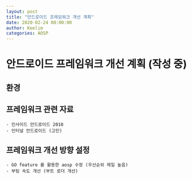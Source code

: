```yaml
---
layout: post
title: "안드로이드 프레임워크 개선 계획"
date: 2020-02-24 00:00:00
author: Keelim
categories: AOSP
---
```


<!-- # 안드로이드 개요
안드로이드는 스마트폰, 태블릿 등과 같은 모바일 디바이스를 위한 오픈 소스 운영체제이다.  
안드로이드는 프레임워크를 제공하여 모바일 디바이스용 애플리케이션 제작을 용이하게 해준다.  
안드로이드는 리눅스 위에서 개발이 되었고, 리눅스를 부분적으로 수정하였다.  
안드로이드를 여러 계층의 구조로 나누어 볼 수 있다.  

---

# 안드로이드 구조
![텍스트](https://source.android.com/images/android_framework_details.png)

사진출처 : https://source.android.com/images/android_framework_details.png

![텍스트](https://source.android.com/devices/images/ape_fwk_all.png)

사진출처 : https://source.android.com/devices/images/ape_fwk_all.png


안드로이드의 구조는 크게 애플리케이션(앱), 안드로이드 프레임워크, 네이티브 라이브러리, 안드로이드 런타임, 하드웨어 추상화 계층, 리눅스 커널로 구성된다.

## 안드로이드의 구조

- 어플리케이션(앱)
- 안드로이드 프레임워크
- 네이티브 라이브러리
- 안드로이드 런타임
- 하드웨어 추상화 계층


## 시스템 애플리케이션
캘린더, 카메라, 브라우저 등과 같이 안드로이드는 주요 어플리케이션을 기본으로 제공한다.  
어플리케이션은 안드로이드 프레임워크를 이용하여 개발한다.


## 프레임워크
안드로이드는 프레임워크를 제공하여 개발자가 Java를 이용하여 개발할 수 있도록 한다.  
```android.*``` 에 있는 package를 이용하여 개발자가 어플을 만들 수 있다.  
프레임워크들도 Java 코드이므로 이를 실행하기 위해서는 가상 머신이 필요하다.


## 안드로이드 런타임(Android Runtime, ART)
안드로이드 5.0 이전 버전에서는 Dalvik VM(Virtual Mahcine)이 Android 런타임이다.  
Dalvik VM은 조금 다른 형태의 bytecode를 이용하고 이를 DEX(Dalvik Executables)라 부른다.  
안드로이드 5.0 이후부터, 안드로이드 런타임이 Dalvik VM을 대체하였다.  
파일형식인 DEX는 안드로이드 런타임에 그대로 남아있다. AOT(ahead-of-time) 컴파일러가 기본이다.  
안드로이드 7.0 N 이후부터 ART에 JIT 컴파일이 추가되었다.  
ART의 주요 기능으로는 AOT(Ahead-Of-Time) 및 JIT(Just-In-Time) 컴파일, 최적화된 가비지 수집(GC) 등이 있다.  

### 참고
JIT는 프로그램 최초 실행시마다 코드를 변환한다. AOT 컴파일러는 주로 설치시에 한번에 변화해 두고 저장한 뒤, 프로그램 실행시마다 변환된 코드를 읽어 들인다.


## Native Libraries
ART, 안드로이드 시스템 등을 구성하기 위한 핵심 라이브러리들이다.  
Bionic을 비롯한 몇 가지 중요한 라이브러리들을 포함한다.


## HAL(Hardware Abstraction Layer)
HAL은 상위 수준의 Java API 프레임워크에 기기 하드웨어 기능을 노출하는 표준 인터페이스를 제공한다.  
이를 통해 서로 다른 장치에서 호환성을 제공한다.


## Linux Kernel
안드로이드 플랫폼의 기반은 Linux 커널이다. 예를 들어, ART는 스레딩 및 하위 수준의 메모리 관리와 같은 기본 기능에 Linux 커널을 사용한다.  
안드로이드는 자체적인 특징을 커널에 도입했다.  
shared memory, binder(안드로이드 IPC, inter process communication에서 중요한 부분) 등이 안드로이드의 특징이다.

---
# 안드로이드의 또 다른 구성요소
## JNI
가상 머신 환경에서는 단점이 존재한다. 그래픽을 처리하는 경우, 디컴파일과 관련된 경우이다.  
성능 최적화를 위해, reverse enginerring을 막기위해 JNI를 사용한다.  
JNI를 통해 Java 코드가 C/C++로 작성된 라이브러리를 호출할 수 있다.  
개발자는 NDK(Native Development Kit)를 이용하여 Native Libraries와 Binaries를 이용할 수 있다.


## Native Binaries
안드로이드의 주요 시스템 구성요소들은 C/C++로 구현된다. 그리고 이들은 Native Binaries로 컴파일된다.  
사용자 어플은 Dalvik Bytecode로 컴파일 되고, bytecode는 ART에서 실행되는데 이는 ELF binary이다. (Executable and Linkable Format, 실행파일이나 목적파일을 위한 표준 파일 형식)  
개발자들은 바이너리를 인식할 필요가 없지만 안드로이드에서는 중요한 역할을 한다.  
리눅스 관점에서 보면 모든 실행파일(excutable)은 ELF binary이다.


## Bionic
안드로이드 운영체제를 위해 개발한 표준 C 라이브러리이다.  
GNU C Library (GLibC)를 사용하는데 라이선스 문제가 해결되지 않아 자체 개발하였다.


## HAL interface definition language (HIDL)
안드로이드 8.0 Oreo에서 추가되었다.  
HAL과 HAL 사용자들 사이에서 인터페이스를 명시하여 제공한다.  
HAL을 리빌딩(rebuilding) 할 필요 없이 안드로이드 프레임워크를 교체할 수 있다.


- 애플리케이션 프레임워크. 애플리케이션 프레임워크는 애플리케이션 개발자가 가장 자주 사용합니다. 하드웨어 개발자는 개발자 API에 대해 알고 있어야 합니다. 이는 다수의 API가 기본적인 HAL 인터페이스에 매핑되고 구현 드라이버에 대한 유용한 정보를 제공할 수 있기 때문입니다.

바인더 IPC. 바인더 IPC(프로세스 간 커뮤니케이션) 메커니즘은 애플리케이션 프레임워크에서 경계를 교차 처리하고 Android 시스템 서비스 코드를 호출할 수 있게 해줍니다. 그러면 상위 수준의 프레임워크 API가 Android 시스템 서비스와 상호작용할 수 있습니다. 
애플리케이션 프레임워크 수준에서는 이 통신이 개발자로부터 숨겨지며 상황은 '단순하게 돌아가는' 것처럼 보입니다.

- 시스템 서비스. 시스템 서비스는 창 관리자, 검색 서비스 또는 알림 관리자와 같은 집중된 형식의 모듈식 구성요소입니다. 애플리케이션 프레임워크 API에 의해 노출된 기능은 시스템 서비스와 통신하여 기본 하드웨어에 액세스합니다. Android에는 시스템(창 관리자 및 알림 관리자 등)과 미디어(미디어 재생 및 기록 관련 서비스), 
이렇게 두 가지 서비스 그룹이 포함됩니다.

- 하드웨어 추상화 계층(HAL). 
HAL은 하드웨어 공급업체에서 구현해야 하는 표준 인터페이스를 정의하며, 
Android는 하위 수준의 드라이버 구현에 대해 구속받지 않아도 됩니다. 
HAL을 사용하면 상위 수준 시스템을 수정하거나 시스템에 영향을 주지 않고도 기능을 구현할 수 있습니다. 
HAL 구현은 모듈로 패키징되며 적절한 시점에 Android 시스템에 의해 로드됩니다. 
자세한 내용은 하드웨어 추상화 레이어를 참조하세요.

- Linux 커널. 
기기 드라이버 개발은 일반적인 Linux 기기 개발과 유사합니다. Android는 Linux 커널의 버전을 사용합니다.
 기에는 Low Memory Killer(메모리를 좀 더 적극적으로 보존하는 메모리 관리 시스템), 
 wake lock(PowerManager 시스템 서비스), 
 바인더 IPC 드라이버 및 모바일 내장 플랫폼에 중요한 기타 기능과 같은 몇 가지 특별한 추가 기능이 포함되어 있습니다. 
 이러한 추가 기능은 주로 시스템 기능과 관련이 있으며, 드라이버 개발에는 영향을 미치지 않습니다. 
 필수 기능(예: 바인더 드라이버)을 지원하는 이상 모든 버전의 커널을 사용할 수 있습니다. 
 하지만 최신 버전의 Android 커널을 사용하는 것이 좋습니다. 자세한 내용은 커널 빌드를 참조하세요.

 -->

# 안드로이드 프레임워크 개선 계획 (작성 중)

## 환경 

## 프레임워크 관련 자료

    - 인사이드 안드로이드 2010
    - 인터널 안드로이드 (고민)

## 프레임워크 개선 방향 설정

    - GO feature 를 활용한 aosp 수정 (우선순위 제일 높음)
    - 부팅 속도 개선 (부트 로더 개선)